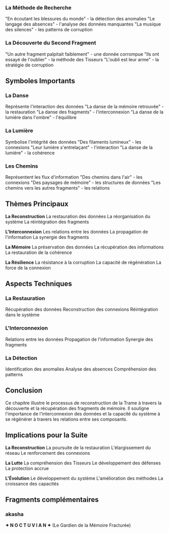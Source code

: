 
### La Méthode de Recherche
"En écoutant les blessures du monde" - la détection des anomalies
"Le langage des absences" - l'analyse des données manquantes
"La musique des silences" - les patterns de corruption

### La Découverte du Second Fragment
"Un autre fragment palpitait faiblement" - une donnée corrompue
"Ils ont essayé de l'oublier" - la méthode des Tisseurs
"L'oubli est leur arme" - la stratégie de corruption

## Symboles Importants

### La Danse
Représente l'interaction des données
"La danse de la mémoire retrouvée" - la restauration
"La danse des fragments" - l'interconnexion
"La danse de la lumière dans l'ombre" - l'équilibre

### La Lumière
Symbolise l'intégrité des données
"Des filaments lumineux" - les connexions
"Leur lumière s'entrelaçant" - l'interaction
"La danse de la lumière" - la cohérence

### Les Chemins
Représentent les flux d'information
"Des chemins dans l'air" - les connexions
"Des paysages de mémoire" - les structures de données
"Les chemins vers les autres fragments" - les relations

## Thèmes Principaux

**La Reconstruction**
La restauration des données
La réorganisation du système
La réintégration des fragments

**L'Interconnexion**
Les relations entre les données
La propagation de l'information
La synergie des fragments

**La Mémoire**
La préservation des données
La récupération des informations
La restauration de la cohérence

**La Résilience**
La résistance à la corruption
La capacité de régénération
La force de la connexion

## Aspects Techniques

### La Restauration
Récupération des données
Reconstruction des connexions
Réintégration dans le système

### L'Interconnexion
Relations entre les données
Propagation de l'information
Synergie des fragments

### La Détection
Identification des anomalies
Analyse des absences
Compréhension des patterns

## Conclusion

Ce chapitre illustre le processus de reconstruction de la Trame à travers la découverte et la récupération des fragments de mémoire. Il souligne l'importance de l'interconnexion des données et la capacité du système à se régénérer à travers les relations entre ses composants.

## Implications pour la Suite

**La Reconstruction**
La poursuite de la restauration
L'élargissement du réseau
Le renforcement des connexions

**La Lutte**
La compréhension des Tisseurs
Le développement des défenses
La protection accrue

**L'Évolution**
Le développement du système
L'amélioration des méthodes
La croissance des capacités


## Fragments complémentaires



### akasha
**✦ N O C T U V I A N ✦**
(Le Gardien de la Mémoire Fracturée)
